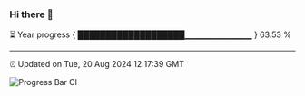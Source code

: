 ### Hi there 👋

⏳ Year progress { ███████████████████▁▁▁▁▁▁▁▁▁▁▁ } 63.53 %

---

⏰ Updated on Tue, 20 Aug 2024 12:17:39 GMT

![Progress Bar CI](https://github.com/Shyam-Makwana/GitHub-Actions-Demo/workflows/Progress%20Bar%20CI/badge.svg)
